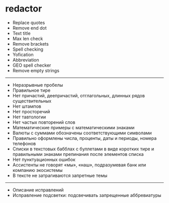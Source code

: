 # redactor
- Replace quotes
- Remove end dot
- Text title
- Max len check
- Remove brackets
- Spell checking
- Yofication
- Abbreviation
- GEO spell checker
- Remove empty strings
---
- Неразрывные пробелы</br>
- Правильное тире</br>
- Нет причастий, деепричастий, отглагольных, длинных рядов существительных</br>
- Нет штампов</br>
- Нет просторечий</br>
- Нет тавтологии</br>
- Нет частых повторений слов</br>
- Математические примеры с математическими знаками</br>
- Валюты с суммами обозначены соответствующими символами</br>
- Правильно оформлены числа, проценты, даты и периоды, номера телефонов</br>
- Списки в текстовых бабблах с буллетами в виде коротких тире и правильными знаками препинания после элементов списка</br>
- Нет пунктуационных ошибок</br>
- Ассистенты не говорят «мы», «наш», подразумевая банк или компанию экосистемы</br>
- В тексте не затрагиваются запретные темы</br>
---
+ Описание исправлений
+ Исправление подсветки: подсвечивать запрещенные аббревиатуры